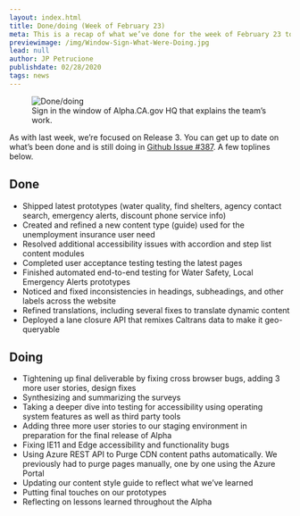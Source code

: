 ```yaml
---
layout: index.html
title: Done/doing (Week of February 23)
meta: This is a recap of what we’ve done for the week of February 23 to March 1.
previewimage: /img/Window-Sign-What-Were-Doing.jpg
lead: null
author: JP Petrucione
publishdate: 02/28/2020
tags: news
---
```

<figure class="figure"><img src="../img/Window-Sign-What-Were-Doing.jpg" class="" alt="Done/doing"><figcaption class="figure-caption">Sign in the window of Alpha.CA.gov HQ that explains the team’s work.</figcaption></figure>

As with last week, we’re focused on Release 3. You can get up to date on what’s been done and is still doing in [Github Issue #387](https://github.com/cagov/Alpha/issues/387). A few toplines below.

## Done

*   Shipped latest prototypes (water quality, find shelters, agency contact search, emergency alerts, discount phone service info)
*   Created and refined a new content type (guide) used for the unemployment insurance user need
*   Resolved additional accessibility issues with accordion and step list content modules
*   Completed user acceptance testing testing the latest pages
*   Finished automated end-to-end testing for Water Safety, Local Emergency Alerts prototypes
*   Noticed and fixed inconsistencies in headings, subheadings, and other labels across the website
*   Refined translations, including several fixes to translate dynamic content
*   Deployed a lane closure API that remixes Caltrans data to make it geo-queryable

## Doing

*   Tightening up final deliverable by fixing cross browser bugs, adding 3 more user stories, design fixes
*   Synthesizing and summarizing the surveys
*   Taking a deeper dive into testing for accessibility using operating system features as well as third party tools
*   Adding three more user stories to our staging environment in preparation for the final release of Alpha
*   Fixing IE11 and Edge accessibility and functionality bugs
*   Using Azure REST API to Purge CDN content paths automatically. We previously had to purge pages manually, one by one using the Azure Portal
*   Updating our content style guide to reflect what we’ve learned
*   Putting final touches on our prototypes
*   Reflecting on lessons learned throughout the Alpha
